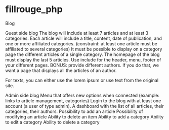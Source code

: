# fillrouge_php
Blog 


Guest side blog
The blog will include at least 7 articles and at least 3 categories.
Each article will include a title, content, date of publication, and one or more affiliated categories. (constraint: at least one article must be affiliated to several categories)
It must be possible to display on a category page the different articles of a single category.
The homepage of the blog must display the last 5 articles.
Use include for the header, menu, footer of your different pages.
BONUS: provide different authors. If you do that, we want a page that displays all the articles of an author.

For texts, you can either use the lorem ipsum or use text from the original site.

Admin side blog
Menu that offers new options when connected (example: links to article management, categories)
Login to the blog with at least one account (a user of type admin).
A dashboard with the list of all articles, their categories, their authors.
Possibility to add an article
Possibility of modifying an article
Ability to delete an item
Ability to add a category
Ability to edit a category
Ability to delete a category

